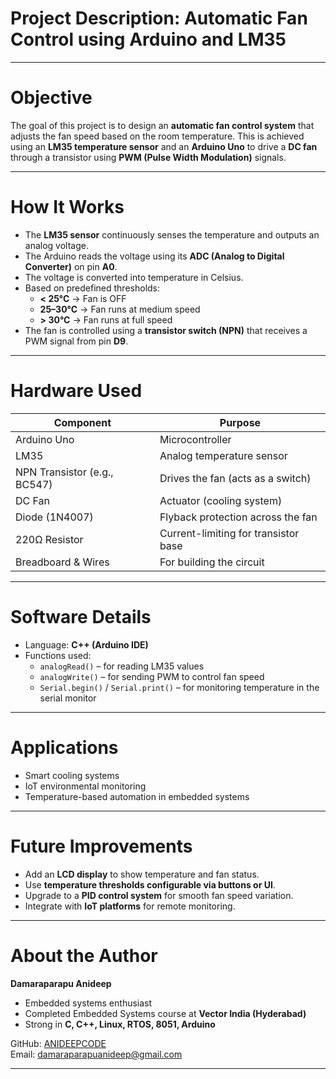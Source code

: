 #  Project Description: Automatic Fan Control using Arduino and LM35

---

# Objective

The goal of this project is to design an **automatic fan control system** that adjusts the fan speed based on the room temperature. This is achieved using an **LM35 temperature sensor** and an **Arduino Uno** to drive a **DC fan** through a transistor using **PWM (Pulse Width Modulation)** signals.

---

# How It Works

- The **LM35 sensor** continuously senses the temperature and outputs an analog voltage.
- The Arduino reads the voltage using its **ADC (Analog to Digital Converter)** on pin **A0**.
- The voltage is converted into temperature in Celsius.
- Based on predefined thresholds:
  - **< 25°C** → Fan is OFF
  - **25–30°C** → Fan runs at medium speed
  - **> 30°C** → Fan runs at full speed
- The fan is controlled using a **transistor switch (NPN)** that receives a PWM signal from pin **D9**.

---

# Hardware Used

| Component       | Purpose                                  |
|----------------|-------------------------------------------|
| Arduino Uno     | Microcontroller                          |
| LM35            | Analog temperature sensor                |
| NPN Transistor (e.g., BC547) | Drives the fan (acts as a switch) |
| DC Fan          | Actuator (cooling system)                |
| Diode (1N4007)  | Flyback protection across the fan        |
| 220Ω Resistor   | Current-limiting for transistor base      |
| Breadboard & Wires | For building the circuit              |

---

# Software Details

- Language: **C++ (Arduino IDE)**
- Functions used:
  - `analogRead()` – for reading LM35 values
  - `analogWrite()` – for sending PWM to control fan speed
  - `Serial.begin()` / `Serial.print()` – for monitoring temperature in the serial monitor

---

# Applications

- Smart cooling systems
- IoT environmental monitoring
- Temperature-based automation in embedded systems

---

# Future Improvements

- Add an **LCD display** to show temperature and fan status.
- Use **temperature thresholds configurable via buttons or UI**.
- Upgrade to a **PID control system** for smooth fan speed variation.
- Integrate with **IoT platforms** for remote monitoring.

---

# About the Author

**Damaraparapu Anideep**  
- Embedded systems enthusiast  
- Completed Embedded Systems course at **Vector India (Hyderabad)**  
- Strong in **C, C++, Linux, RTOS, 8051, Arduino**

GitHub: [ANIDEEPCODE](https://github.com/ANIDEEPCODE)  
Email: damaraparapuanideep@gmail.com  

---

